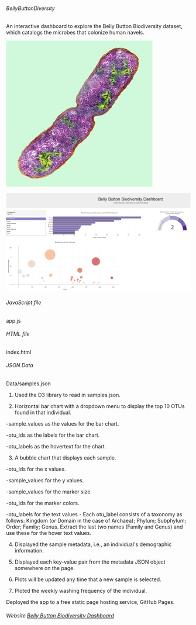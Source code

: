 ###### BellyButtonDiversity
An interactive dashboard to explore the Belly Button Biodiversity dataset, which catalogs the microbes that colonize human navels.


![](images/bacteria.jpg)


![](images/dashboard.JPG)

###### JavaScript file
app.js

###### HTML file
index.html

###### JSON Data
Data/samples.json

1. Used the D3 library to read in samples.json.


2. Horizontal bar chart with a dropdown menu to display the top 10 OTUs found in that individual.

  -sample_values as the values for the bar chart.

  -otu_ids as the labels for the bar chart.

  -otu_labels as the hovertext for the chart.
  
  
  
3. A bubble chart that displays each sample.

  -otu_ids for the x values.

  -sample_values for the y values.

  -sample_values for the marker size.

  -otu_ids for the marker colors.

  -otu_labels for the text values - Each otu_label consists of a taxonomy as follows: Kingdom (or Domain in the case of Archaea); Phylum;        Subphylum; Order; Family; Genus. Extract the last two names (Family and Genus) and use these for the hover text values.
  
  
 4. Displayed the sample metadata, i.e., an individual's demographic information.


 5. Displayed each key-value pair from the metadata JSON object somewhere on the page.
 
 
 6. Plots will be updated any time that a new sample is selected.
 
 
 7. Ploted the weekly washing frequency of the individual.
 
 Deployed the app to a free static page hosting service, GitHub Pages.
 
 ###### Website [Belly Button Biodiversity Dashboard](https://sgk2004.github.io/BellyButtonDiversityDataSet/)
 
 



